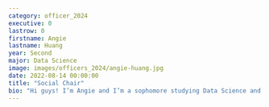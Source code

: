 ```yaml
---
category: officer_2024
executive: 0
lastrow: 0
firstname: Angie
lastname: Huang
year: Second
major: Data Science
image: images/officers_2024/angie-huang.jpg
date: 2022-08-14 00:00:00
title: "Social Chair"
bio: "Hi guys! I’m Angie and I’m a sophomore studying Data Science and Economics. I’m happiest when I have a good show to watch, new playlists to listen to, and people to play badminton with :) I can’t wait to meet you all!"
---
```


